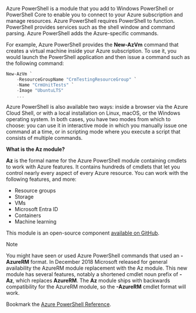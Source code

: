 Azure PowerShell is a module that you add to Windows PowerShell or PowerShell Core to enable you to connect to your Azure subscription and manage resources. Azure PowerShell requires PowerShell to function. PowerShell provides services such as the shell window and command parsing. Azure PowerShell adds the Azure-specific commands.

For example, Azure PowerShell provides the **New-AzVm** command that creates a virtual machine inside your Azure subscription. To use it, you would launch the PowerShell application and then issue a command such as the following command:

```powershell
New-AzVm `
    -ResourceGroupName "CrmTestingResourceGroup" `
    -Name "CrmUnitTests" `
    -Image "UbuntuLTS"
    ...

```

Azure PowerShell is also available two ways: inside a browser via the Azure Cloud Shell, or with a local installation on Linux, macOS, or the Windows operating system. In both cases, you have two modes from which to choose: you can use it in interactive mode in which you manually issue one command at a time, or in scripting mode where you execute a script that consists of multiple commands.

**What is the Az module?**

**Az** is the formal name for the Azure PowerShell module containing cmdlets to work with Azure features. It contains hundreds of cmdlets that let you control nearly every aspect of every Azure resource. You can work with the following features, and more:

 -  Resource groups
 -  Storage
 -  VMs
 -  Microsoft Entra ID
 -  Containers
 -  Machine learning

This module is an open-source component [available on GitHub](https://github.com/Azure/azure-powershell).

> [!NOTE]
> You might have seen or used Azure PowerShell commands that used an **-AzureRM** format. In December 2018 Microsoft released for general availability the AzureRM module replacement with the Az module. This new module has several features, notably a shortened cmdlet noun prefix of **-Az**, which replaces **AzureRM**. The **Az** module ships with backwards compatibility for the AzureRM module, so the **-AzureRM** cmdlet format will work.

Bookmark the [Azure PowerShell Reference](/powershell/azure/?view=azps-6.5.0).
